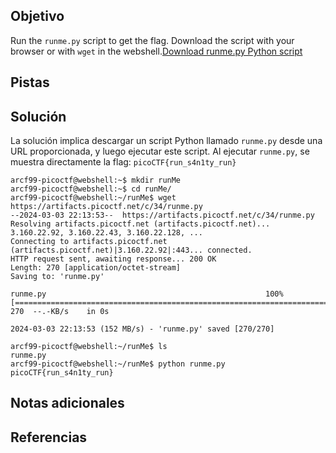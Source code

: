 ## Objetivo
Run the `runme.py` script to get the flag. Download the script with your browser or with `wget` in the webshell.[Download runme.py Python script](https://artifacts.picoctf.net/c/34/runme.py)

## Pistas


## Solución
La solución implica descargar un script Python llamado `runme.py` desde una URL proporcionada, y luego ejecutar este script. Al ejecutar `runme.py`, se muestra directamente la flag: `picoCTF{run_s4n1ty_run}`

```
arcf99-picoctf@webshell:~$ mkdir runMe
arcf99-picoctf@webshell:~$ cd runMe/
arcf99-picoctf@webshell:~/runMe$ wget https://artifacts.picoctf.net/c/34/runme.py
--2024-03-03 22:13:53--  https://artifacts.picoctf.net/c/34/runme.py
Resolving artifacts.picoctf.net (artifacts.picoctf.net)... 3.160.22.92, 3.160.22.43, 3.160.22.128, ...
Connecting to artifacts.picoctf.net (artifacts.picoctf.net)|3.160.22.92|:443... connected.
HTTP request sent, awaiting response... 200 OK
Length: 270 [application/octet-stream]
Saving to: 'runme.py'

runme.py                                                 100%[=================================================================================================================================>]     270  --.-KB/s    in 0s      

2024-03-03 22:13:53 (152 MB/s) - 'runme.py' saved [270/270]

arcf99-picoctf@webshell:~/runMe$ ls
runme.py
arcf99-picoctf@webshell:~/runMe$ python runme.py 
picoCTF{run_s4n1ty_run}
```

## Notas adicionales

## Referencias
